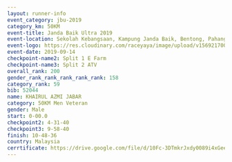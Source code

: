 ```yaml
---
layout: runner-info 
event_category: jbu-2019 
category_km: 50KM 
event-title: Janda Baik Ultra 2019 
event-location: Sekolah Kebangsaan, Kampung Janda Baik, Bentong, Pahang, Malaysia 
event-logo: https://res.cloudinary.com/raceyaya/image/upload/v1569217009/logo/janda-baik_vch1pc.jpg 
event-date: 2019-09-14 
checkpoint-name2: Split 1 E Farm 
checkpoint-name3: Split 2 ATV 
overall_rank: 200
gender_rank_rank_rank_rank_rank: 158
category_rank: 59
bib: 52044
name: KHAIRUL AZMI JABAR
category: 50KM Men Veteran
gender: Male
start: 0-00.0
checkpoint2: 4-31-40
checkpoint3: 9-58-40
finish: 10-48-36
country: Malaysia
cerrtificate: https://drive.google.com/file/d/10Fc-3DTmkrJxdy0089i4xGeehpq5egZ_/view?usp=sharing
---
```

